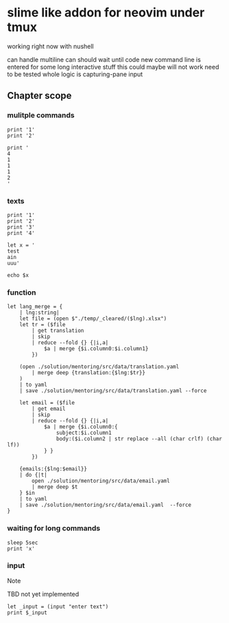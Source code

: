 # slime like addon for neovim under tmux

working right now with nushell

can handle multiline
can should wait until code new command line is entered
for some long interactive stuff this could maybe will not work need to be tested
whole logic is capturing-pane input

## Chapter scope

### mulitple commands

```nu
print '1'
print '2'
```

```nu
print '
4
1
1
1
2
'
```

### texts

```nu
print '1'
print '2'
print '3'
print '4'
```

```nu
let x = '
test
ain
uuu'

echo $x
```

### function

```nu
let lang_merge = {
	| lng:string|
	let file = (open $"./temp/_cleared/($lng).xlsx")
	let tr = ($file
		| get translation
		| skip
		| reduce --fold {} {|i,a|
			$a | merge {$i.column0:$i.column1}
		})

	(open ./solution/mentoring/src/data/translation.yaml
		| merge deep {translation:{$lng:$tr}}
	)
	| to yaml
	| save ./solution/mentoring/src/data/translation.yaml --force

	let email = ($file
		| get email
		| skip
		| reduce --fold {} {|i,a|
			$a | merge {$i.column0:{
				subject:$i.column1
				body:($i.column2 | str replace --all (char crlf) (char lf))
			} }
		})

	{emails:{$lng:$email}}
	| do {|t|
		open ./solution/mentoring/src/data/email.yaml
		| merge deep $t
	} $in
	| to yaml
	| save ./solution/mentoring/src/data/email.yaml  --force
}
```

### waiting for long commands

```nu
sleep 5sec
print 'x'
```

### input

> [!NOTE]
> TBD not yet implemented

```nu
let _input = (input "enter text")
print $_input
```
